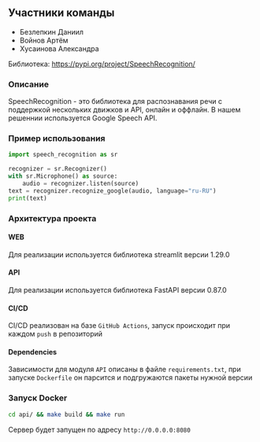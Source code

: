 ## Участники команды
- Безлепкин Даниил
- Войнов Артём
- Хусаинова Александра

Библиотека: https://pypi.org/project/SpeechRecognition/

### Описание
SpeechRecognition - это библиотека для распознавания речи с поддержкой нескольких движков и API, онлайн и оффлайн.
В нашем решеннии используется Google Speech API.

### Пример использования

```python
import speech_recognition as sr

recognizer = sr.Recognizer()
with sr.Microphone() as source:
	audio = recognizer.listen(source)
text = recognizer.recognize_google(audio, language="ru-RU")
print(text)
```
### Архитектура проекта
#### WEB
Для реализации используется библиотека streamlit версии 1.29.0

#### API
Для реализации используется библиотека FastAPI версии 0.87.0

#### CI/CD
CI/CD реализован на базе `GitHub Actions`, запуск происходит при каждом `push` в репозиторий

#### Dependencies
Зависимости для модуля `API` описаны в файле `requirements.txt`, при запуске `Dockerfile` он парсится и подгружаются пакеты нужной версии

### Запуск Docker
```bash
cd api/ && make build && make run
```
Сервер будет запущен по адресу ```http://0.0.0.0:8080```
